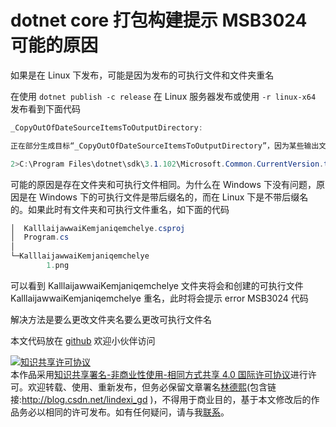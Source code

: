 
# dotnet core 打包构建提示 MSB3024 可能的原因

如果是在 Linux 下发布，可能是因为发布的可执行文件和文件夹重名

<!--more-->


<!-- CreateTime:2020/3/24 9:26:41 -->

<!-- 发布 -->

在使用 `dotnet publish -c release` 在 Linux 服务器发布或使用 `-r linux-x64` 发布看到下面代码

```csharp
_CopyOutOfDateSourceItemsToOutputDirectory:

正在部分生成目标“_CopyOutOfDateSourceItemsToOutputDirectory”，因为某些输出文件相对于其输入文件而言已经过期。

2>C:\Program Files\dotnet\sdk\3.1.102\Microsoft.Common.CurrentVersion.targets(4570,5): error MSB3024: 未能将文件“f:\lindexi\foo\obj\Release\netcoreapp3.1\linux-x64\Foo”复制到目标文件“bin\Release\netcoreapp3.1\linux-x64\Foo”，因为该目标是文件夹而不是文件 。若要将源文件复制到文件夹中，请考虑使用 DestinationFolder 参数，而不使用 DestinationFiles
```

可能的原因是存在文件夹和可执行文件相同。为什么在 Windows 下没有问题，原因是在 Windows 下的可执行文件是带后缀名的，而在 Linux 下是不带后缀名的。如果此时有文件夹和可执行文件重名，如下面的代码

```csharp
│  KalllaijawwaiKemjaniqemchelye.csproj
│  Program.cs
│
└─KalllaijawwaiKemjaniqemchelye
        1.png
```

可以看到 KalllaijawwaiKemjaniqemchelye 文件夹将会和创建的可执行文件 KalllaijawwaiKemjaniqemchelye 重名，此时将会提示 error MSB3024 代码

解决方法是要么更改文件夹名要么更改可执行文件名

本文代码放在 [github](https://github.com/lindexi/lindexi_gd/tree/2b4a8ca4ff0e95f51c10c33cbab4a89037e6010e/KalllaijawwaiKemjaniqemchelye) 欢迎小伙伴访问






<a rel="license" href="http://creativecommons.org/licenses/by-nc-sa/4.0/"><img alt="知识共享许可协议" style="border-width:0" src="https://licensebuttons.net/l/by-nc-sa/4.0/88x31.png" /></a><br />本作品采用<a rel="license" href="http://creativecommons.org/licenses/by-nc-sa/4.0/">知识共享署名-非商业性使用-相同方式共享 4.0 国际许可协议</a>进行许可。欢迎转载、使用、重新发布，但务必保留文章署名[林德熙](http://blog.csdn.net/lindexi_gd)(包含链接:http://blog.csdn.net/lindexi_gd )，不得用于商业目的，基于本文修改后的作品务必以相同的许可发布。如有任何疑问，请与我[联系](mailto:lindexi_gd@163.com)。